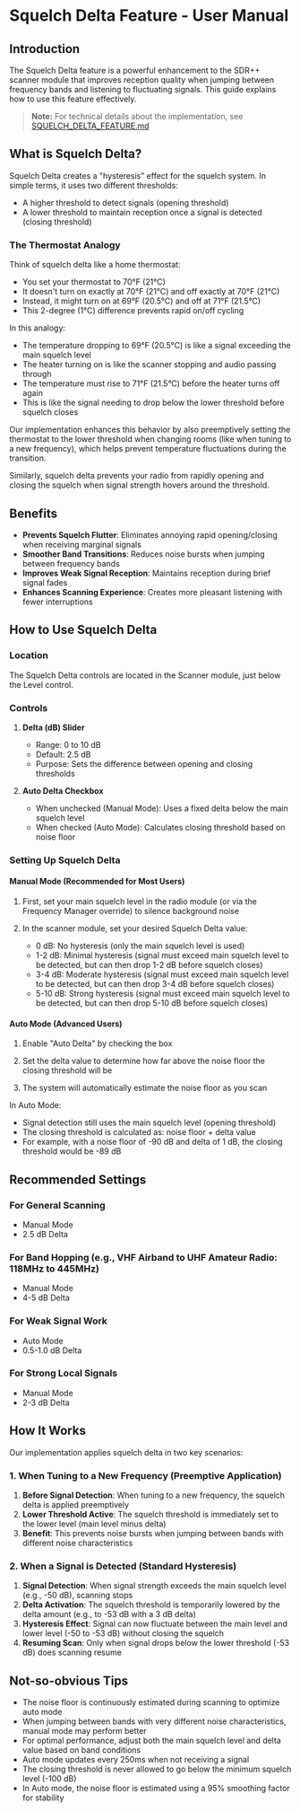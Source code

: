 # Squelch Delta Feature - User Manual

## Introduction

The Squelch Delta feature is a powerful enhancement to the SDR++ scanner module that improves reception quality when jumping between frequency bands and listening to fluctuating signals. This guide explains how to use this feature effectively.

> **Note:** For technical details about the implementation, see [SQUELCH_DELTA_FEATURE.md](SQUELCH_DELTA_FEATURE.md)

## What is Squelch Delta?

Squelch Delta creates a "hysteresis" effect for the squelch system. In simple terms, it uses two different thresholds:

- A higher threshold to detect signals (opening threshold)
- A lower threshold to maintain reception once a signal is detected (closing threshold)

### The Thermostat Analogy

Think of squelch delta like a home thermostat:

- You set your thermostat to 70°F (21°C)
- It doesn't turn on exactly at 70°F (21°C) and off exactly at 70°F (21°C)
- Instead, it might turn on at 69°F (20.5°C) and off at 71°F (21.5°C)
- This 2-degree (1°C) difference prevents rapid on/off cycling

In this analogy:

- The temperature dropping to 69°F (20.5°C) is like a signal exceeding the main squelch level
- The heater turning on is like the scanner stopping and audio passing through
- The temperature must rise to 71°F (21.5°C) before the heater turns off again
- This is like the signal needing to drop below the lower threshold before squelch closes

Our implementation enhances this behavior by also preemptively setting the thermostat to the lower threshold when changing rooms (like when tuning to a new frequency), which helps prevent temperature fluctuations during the transition.

Similarly, squelch delta prevents your radio from rapidly opening and closing the squelch when signal strength hovers around the threshold.

## Benefits

- **Prevents Squelch Flutter**: Eliminates annoying rapid opening/closing when receiving marginal signals
- **Smoother Band Transitions**: Reduces noise bursts when jumping between frequency bands
- **Improves Weak Signal Reception**: Maintains reception during brief signal fades
- **Enhances Scanning Experience**: Creates more pleasant listening with fewer interruptions

## How to Use Squelch Delta

### Location

The Squelch Delta controls are located in the Scanner module, just below the Level control.

### Controls

1. **Delta (dB) Slider**
   - Range: 0 to 10 dB
   - Default: 2.5 dB
   - Purpose: Sets the difference between opening and closing thresholds

2. **Auto Delta Checkbox**
   - When unchecked (Manual Mode): Uses a fixed delta below the main squelch level
   - When checked (Auto Mode): Calculates closing threshold based on noise floor

### Setting Up Squelch Delta

#### Manual Mode (Recommended for Most Users)

1. First, set your main squelch level in the radio module (or via the Frequency Manager override) to silence background noise

2. In the scanner module, set your desired Squelch Delta value:
   - 0 dB: No hysteresis (only the main squelch level is used)
   - 1-2 dB: Minimal hysteresis (signal must exceed main squelch level to be detected, but can then drop 1-2 dB before squelch closes)
   - 3-4 dB: Moderate hysteresis (signal must exceed main squelch level to be detected, but can then drop 3-4 dB before squelch closes)
   - 5-10 dB: Strong hysteresis (signal must exceed main squelch level to be detected, but can then drop 5-10 dB before squelch closes)

#### Auto Mode (Advanced Users)

1. Enable "Auto Delta" by checking the box

2. Set the delta value to determine how far above the noise floor the closing threshold will be

3. The system will automatically estimate the noise floor as you scan

In Auto Mode:

- Signal detection still uses the main squelch level (opening threshold)
- The closing threshold is calculated as: noise floor + delta value
- For example, with a noise floor of -90 dB and delta of 1 dB, the closing threshold would be -89 dB

## Recommended Settings

### For General Scanning

- Manual Mode
- 2.5 dB Delta

### For Band Hopping (e.g., VHF Airband to UHF Amateur Radio: 118MHz to 445MHz)

- Manual Mode
- 4-5 dB Delta

### For Weak Signal Work

- Auto Mode
- 0.5-1.0 dB Delta

### For Strong Local Signals

- Manual Mode
- 2-3 dB Delta

## How It Works

Our implementation applies squelch delta in two key scenarios:

### 1. When Tuning to a New Frequency (Preemptive Application)

1. **Before Signal Detection**: When tuning to a new frequency, the squelch delta is applied preemptively
2. **Lower Threshold Active**: The squelch threshold is immediately set to the lower level (main level minus delta)
3. **Benefit**: This prevents noise bursts when jumping between bands with different noise characteristics

### 2. When a Signal is Detected (Standard Hysteresis)

1. **Signal Detection**: When signal strength exceeds the main squelch level (e.g., -50 dB), scanning stops
2. **Delta Activation**: The squelch threshold is temporarily lowered by the delta amount (e.g., to -53 dB with a 3 dB delta)
3. **Hysteresis Effect**: Signal can now fluctuate between the main level and lower level (-50 to -53 dB) without closing the squelch
4. **Resuming Scan**: Only when signal drops below the lower threshold (-53 dB) does scanning resume

## Not-so-obvious Tips

- The noise floor is continuously estimated during scanning to optimize auto mode
- When jumping between bands with very different noise characteristics, manual mode may perform better
- For optimal performance, adjust both the main squelch level and delta value based on band conditions
- Auto mode updates every 250ms when not receiving a signal
- The closing threshold is never allowed to go below the minimum squelch level (-100 dB)
- In Auto mode, the noise floor is estimated using a 95% smoothing factor for stability
